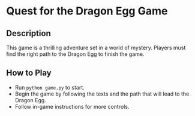 # Quest for the Dragon Egg Game

## Description
This game is a thrilling adventure set in a world of mystery. Players must find the right path to the Dragon Egg to finish the game.

## How to Play
- Run `python game.py` to start.
- Begin the game by following the texts and the path that will lead to the Dragon Egg.
- Follow in-game instructions for more controls.
